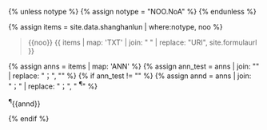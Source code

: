 

<!--원문인용 시작.  상위에서 notype, noo 지정 필요-->
{% unless notype %}
	{% assign notype = "NOO.NoA" %}
{% endunless %}



{% assign items = site.data.shanghanlun | where:notype, noo %}

> {{noo}}	{{ items | map: 'TXT' | join: " " | replace: "URI", site.formulaurl }}

{% assign anns = items | map: 'ANN'  %}
{% assign ann_test = anns | join: "" | replace: "；", "" %}
{% if ann_test != ""  %}
{% assign annd = anns | join: "；" | replace: "；", "  <sup>¶</sup>" %}

<p class="ann"><sup>¶</sup>{{annd}}</p>

{% endif %}


<!--원문인용 끝-->
